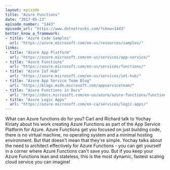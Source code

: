 ```yaml
---
layout: episode
title: "Azure Functions"
date: "2017-05-23"
episode_number: "1443"
episode_url: "https://www.dotnetrocks.com/?show=1443"
better_know_a_framework:
- title: "Azure Code Samples"
  url: "https://azure.microsoft.com/en-us/resources/samples/"
links:
- title: "Azure App Platform"
  url: "https://azure.microsoft.com/en-us/services/app-service/"
- title: "Azure Functions"
  url: "https://azure.microsoft.com/en-us/services/functions/"
- title: "Azure IoT Hub"
  url: "https://azure.microsoft.com/en-us/services/iot-hub/"
- title: "Azure App Service Team Blog"
  url: "https://blogs.msdn.microsoft.com/appserviceteam/"
- title: "Azure Functions in Docs"
  url: "https://docs.microsoft.com/en-us/azure/azure-functions/functions-overview"
- title: "Azure Logic Apps"
  url: "https://azure.microsoft.com/en-ca/services/logic-apps/"
---
```


What can Azure functions do for you? Carl and Richard talk to Yochay Kiriaty about his work creating Azure Functions as part of the App Service Platform for Azure. Azure Functions get you focused on just building code, there is no virtual machine, no operating system and a minimal hosting environment. But that doesn't mean that they're simple. Yochay talks about the need to architect effectively for Azure Functions - you can get yourself in a corner where Azure Functions can't save you. But if you keep your Azure Functions lean and stateless, this is the most dynamic, fastest scaling cloud service you can imagine!
